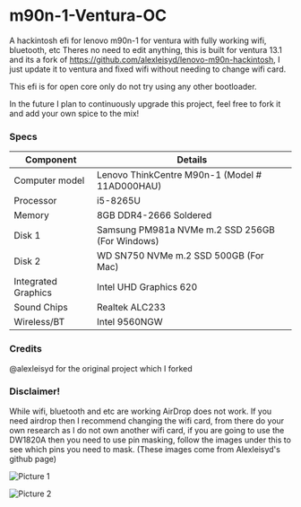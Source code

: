 # m90n-1-Ventura-OC
A hackintosh efi for lenovo m90n-1 for ventura with fully working wifi, bluetooth, etc
Theres no need to edit anything, this is built for ventura 13.1 and its a fork of https://github.com/alexleisyd/lenovo-m90n-hackintosh, I just update it to ventura and fixed wifi without needing to change wifi card.

This efi is for open core only do not try using any other bootloader.

In the future I plan to continuously upgrade this project, feel free to fork it and add your own spice to the mix!

### Specs

| Component           | Details                                                   |
| ------------------- | --------------------------------------------------------- |
| Computer model      | Lenovo ThinkCentre M90n-1 (Model # 11AD000HAU)            |
| Processor           | i5-8265U                                                  |
| Memory              | 8GB DDR4-2666 Soldered                                    |
| Disk 1              | Samsung PM981a NVMe m.2 SSD 256GB (For Windows)           |
| Disk 2              | WD SN750 NVMe m.2 SSD 500GB (For Mac)                     |
| Integrated Graphics | Intel UHD Graphics 620                                    |
| Sound Chips         | Realtek ALC233                                            |
| Wireless/BT         | Intel 9560NGW                                             |

### Credits

@alexleisyd for the original project which I forked

### Disclaimer!

While wifi, bluetooth and etc are working AirDrop does not work. If you need airdrop then I recommend changing the wifi card, from there do your own research as I do not own another wifi card, if you are going to use the DW1820A then you need to use pin masking, follow the images under this to see which pins you need to mask. (These images come from Alexleisyd's github page)

![Picture 1](DW1820A_Cover_pins.jpg)

![Picture 2](DW1820A_pins_masking2.png)
